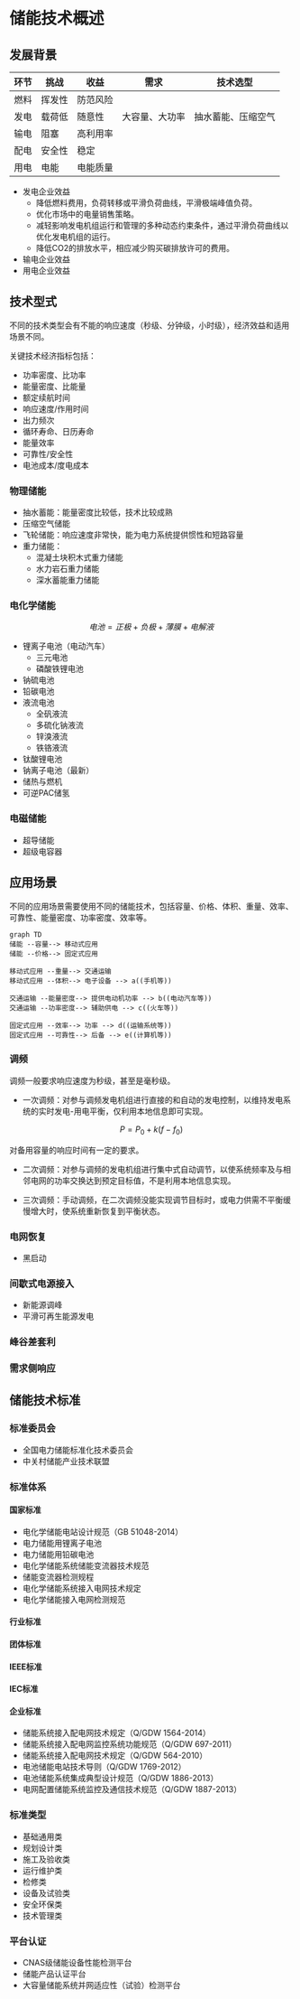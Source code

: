 # 储能技术概述


## 发展背景
| 环节 | 挑战 | 收益 | 需求 | 技术选型 |
|------|-----|------|------|---------|
| 燃料 | 挥发性 | 防范风险 |||
| 发电 | 载荷低 | 随意性 | 大容量、大功率 | 抽水蓄能、压缩空气 |
| 输电 | 阻塞 | 高利用率 | | |
| 配电 | 安全性 | 稳定 | | |
| 用电 | 电能 | 电能质量 | | |

- 发电企业效益
    - 降低燃料费用，负荷转移或平滑负荷曲线，平滑极端峰值负荷。
    - 优化市场中的电量销售策略。
    - 减轻影响发电机组运行和管理的多种动态约束条件，通过平滑负荷曲线以优化发电机组的运行。
    - 降低CO2的排放水平，相应减少购买碳排放许可的费用。
- 输电企业效益
- 用电企业效益



## 技术型式
不同的技术类型会有不能的响应速度（秒级、分钟级，小时级），经济效益和适用场景不同。

关键技术经济指标包括：
- 功率密度、比功率
- 能量密度、比能量
- 额定续航时间
- 响应速度/作用时间
- 出力频次
- 循环寿命、日历寿命
- 能量效率
- 可靠性/安全性
- 电池成本/度电成本


### 物理储能
- 抽水蓄能：能量密度比较低，技术比较成熟
- 压缩空气储能
- 飞轮储能：响应速度非常快，能为电力系统提供惯性和短路容量
- 重力储能：
    - 混凝土块积木式重力储能
    - 水力岩石重力储能
    - 深水蓄能重力储能


### 电化学储能
$$电池 = 正极 + 负极 + 薄膜 + 电解液$$

- 锂离子电池（电动汽车）
    - 三元电池
    - 磷酸铁锂电池
- 钠硫电池
- 铅碳电池
- 液流电池
    - 全矾液流
    - 多硫化钠液流
    - 锌溴液流
    - 铁铬液流
- 钛酸锂电池
- 钠离子电池（最新）
- 储热与燃机
- 可逆PAC储氢


### 电磁储能
- 超导储能
- 超级电容器



## 应用场景

不同的应用场景需要使用不同的储能技术，包括容量、价格、体积、重量、效率、可靠性、能量密度、功率密度、效率等。

```mermaid
graph TD
储能 --容量--> 移动式应用
储能 --价格--> 固定式应用

移动式应用 --重量--> 交通运输
移动式应用 --体积--> 电子设备 --> a((手机等))

交通运输 --能量密度--> 提供电动机功率 --> b((电动汽车等))
交通运输 --功率密度--> 辅助供电 --> c((火车等))

固定式应用 --效率--> 功率 --> d((运输系统等))
固定式应用 --可靠性--> 后备 --> e((计算机等))
```


### 调频
调频一般要求响应速度为秒级，甚至是毫秒级。

- 一次调频：对参与调频发电机组进行直接的和自动的发电控制，以维持发电系统的实时发电-用电平衡，仅利用本地信息即可实现。

$$P=P_0 + k(f - f_0)$$

对备用容量的响应时间有一定的要求。


- 二次调频：对参与调频的发电机组进行集中式自动调节，以使系统频率及与相邻电网的功率交换达到预定目标值，不是利用本地信息实现。


- 三次调频：手动调频，在二次调频没能实现调节目标时，或电力供需不平衡缓慢增大时，使系统重新恢复到平衡状态。


### 电网恢复
- 黑启动


### 间歇式电源接入
- 新能源调峰
- 平滑可再生能源发电


### 峰谷差套利

### 需求侧响应



## 储能技术标准

### 标准委员会
- 全国电力储能标准化技术委员会
- 中关村储能产业技术联盟

### 标准体系
#### 国家标准
- 电化学储能电站设计规范（GB 51048-2014）
- 电力储能用锂离子电池
- 电力储能用铅碳电池
- 电化学储能系统储能变流器技术规范
- 储能变流器检测规程
- 电化学储能系统接入电网技术规定
- 电化学储能接入电网检测规范

#### 行业标准

#### 团体标准

#### IEEE标准

#### IEC标准

#### 企业标准
- 储能系统接入配电网技术规定（Q/GDW 1564-2014）
- 储能系统接入配电网监控系统功能规范（Q/GDW 697-2011）
- 储能系统接入配电网技术规定（Q/GDW 564-2010）
- 电池储能电站技术导则（Q/GDW 1769-2012）
- 电池储能系统集成典型设计规范（Q/GDW 1886-2013）
- 电网配置储能系统监控及通信技术规范（Q/GDW 1887-2013）


### 标准类型
- 基础通用类
- 规划设计类
- 施工及验收类
- 运行维护类
- 检修类
- 设备及试验类
- 安全环保类
- 技术管理类


### 平台认证
- CNAS级储能设备性能检测平台
- 储能产品认证平台
- 大容量储能系统并网适应性（试验）检测平台

